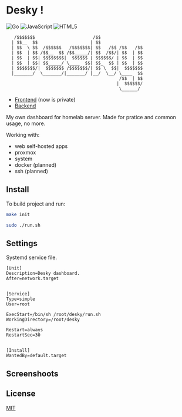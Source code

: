 
# Desky !

![Go](https://img.shields.io/badge/go-%2300ADD8.svg?style=for-the-badge&logo=go&logoColor=white)
![JavaScript](https://img.shields.io/badge/javascript-%23323330.svg?style=for-the-badge&logo=javascript&logoColor=%23F7DF1E)
![HTML5](https://img.shields.io/badge/html5-%23E34F26.svg?style=for-the-badge&logo=html5&logoColor=white)


       /$$$$$$$                      /$$                
      | $$__  $$                    | $$                
      | $$  \ $$  /$$$$$$   /$$$$$$$| $$   /$$ /$$   /$$
      | $$  | $$ /$$__  $$ /$$_____/| $$  /$$/| $$  | $$
      | $$  | $$| $$$$$$$$|  $$$$$$ | $$$$$$/ | $$  | $$
      | $$  | $$| $$_____/ \____  $$| $$_  $$ | $$  | $$
      | $$$$$$$/|  $$$$$$$ /$$$$$$$/| $$ \  $$|  $$$$$$$
      |_______/  \_______/|_______/ |__/  \__/ \____  $$
                                               /$$  | $$
                                              |  $$$$$$/
                                               \______/ 

- [Frontend](https://github.com/eterline/desky-front) (now is private)
- [Backend](https://github.com/eterline/desky-backend)

My own dashboard for homelab server.
Made for pratice and common usage, no more.


Working with:
- web self-hosted apps
- proxmox
- system
- docker (planned)
- ssh (planned)

## Install

To build project and run:

```bash
make init 

sudo ./run.sh
```


## Settings

Systemd service file.
```
[Unit]
Description=Desky dashboard.
After=network.target


[Service]
Type=simple
User=root

ExecStart=/bin/sh /root/desky/run.sh
WorkingDirectory=/root/desky

Restart=always
RestartSec=30


[Install]
WantedBy=default.target
```

## Screenshoots

## License

[MIT](https://choosealicense.com/licenses/mit/)

